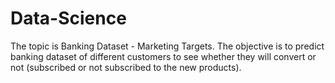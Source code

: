 # Data-Science
The topic is Banking Dataset - Marketing Targets.
The objective is to predict banking dataset of different customers to see whether they will convert or not (subscribed or not subscribed to the new products).
